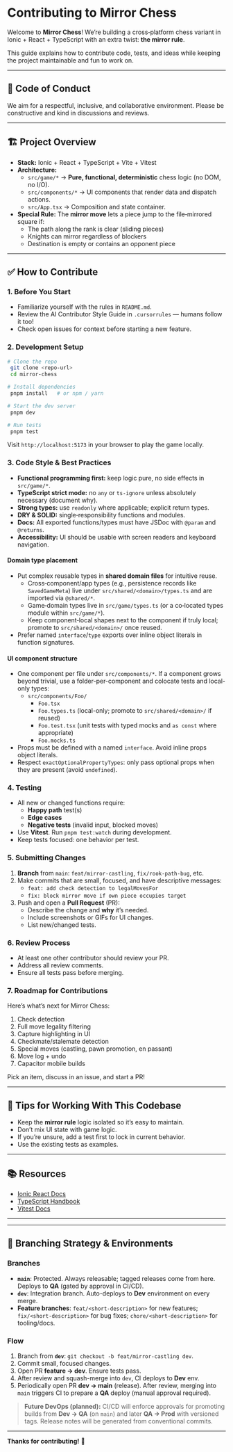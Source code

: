 # Contributing to Mirror Chess

Welcome to **Mirror Chess**! We’re building a cross‑platform chess variant in Ionic + React + TypeScript with an extra twist: **the mirror rule**.

This guide explains how to contribute code, tests, and ideas while keeping the project maintainable and fun to work on.

---

## 📜 Code of Conduct
We aim for a respectful, inclusive, and collaborative environment. Please be constructive and kind in discussions and reviews.

---

## 🏗 Project Overview
- **Stack:** Ionic + React + TypeScript + Vite + Vitest
- **Architecture:**
  - `src/game/*` → **Pure, functional, deterministic** chess logic (no DOM, no I/O).
  - `src/components/*` → UI components that render data and dispatch actions.
  - `src/App.tsx` → Composition and state container.
- **Special Rule:** The **mirror move** lets a piece jump to the file‑mirrored square if:
  - The path along the rank is clear (sliding pieces)
  - Knights can mirror regardless of blockers
  - Destination is empty or contains an opponent piece

---

## ✅ How to Contribute

### 1. Before You Start
- Familiarize yourself with the rules in `README.md`.
- Review the AI Contributor Style Guide in `.cursorrules` — humans follow it too!
- Check open issues for context before starting a new feature.

### 2. Development Setup
```bash
# Clone the repo
 git clone <repo-url>
 cd mirror-chess

# Install dependencies
 pnpm install   # or npm / yarn

# Start the dev server
 pnpm dev

# Run tests
 pnpm test
```
Visit `http://localhost:5173` in your browser to play the game locally.

### 3. Code Style & Best Practices
- **Functional programming first:** keep logic pure, no side effects in `src/game/*`.
- **TypeScript strict mode:** no `any` or `ts-ignore` unless absolutely necessary (document why).
- **Strong types:** use `readonly` where applicable; explicit return types.
- **DRY & SOLID:** single‑responsibility functions and modules.
- **Docs:** All exported functions/types must have JSDoc with `@param` and `@returns`.
- **Accessibility:** UI should be usable with screen readers and keyboard navigation.

#### Domain type placement
- Put complex reusable types in **shared domain files** for intuitive reuse.
  - Cross‑component/app types (e.g., persistence records like `SavedGameMeta`) live under `src/shared/<domain>/types.ts` and are imported via `@shared/*`.
  - Game‑domain types live in `src/game/types.ts` (or a co‑located types module within `src/game/*`).
  - Keep component‑local shapes next to the component if truly local; promote to `src/shared/<domain>/` once reused.
- Prefer named `interface`/`type` exports over inline object literals in function signatures.

#### UI component structure
- One component per file under `src/components/*`. If a component grows beyond trivial, use a folder-per-component and colocate tests and local-only types:
  - `src/components/Foo/`
    - `Foo.tsx`
    - `Foo.types.ts` (local-only; promote to `src/shared/<domain>/` if reused)
    - `Foo.test.tsx` (unit tests with typed mocks and `as const` where appropriate)
    - `Foo.mocks.ts`
- Props must be defined with a named `interface`. Avoid inline props object literals.
- Respect `exactOptionalPropertyTypes`: only pass optional props when they are present (avoid `undefined`).

### 4. Testing
- All new or changed functions require:
  - **Happy path** test(s)
  - **Edge cases**
  - **Negative tests** (invalid input, blocked moves)
- Use **Vitest**. Run `pnpm test:watch` during development.
- Keep tests focused: one behavior per test.

### 5. Submitting Changes
1. **Branch** from `main`: `feat/mirror-castling`, `fix/rook-path-bug`, etc.
2. Make commits that are small, focused, and have descriptive messages:
   - `feat: add check detection to legalMovesFor`
   - `fix: block mirror move if own piece occupies target`
3. Push and open a **Pull Request** (PR):
   - Describe the change and **why** it’s needed.
   - Include screenshots or GIFs for UI changes.
   - List new/changed tests.

### 6. Review Process
- At least one other contributor should review your PR.
- Address all review comments.
- Ensure all tests pass before merging.

### 7. Roadmap for Contributions
Here’s what’s next for Mirror Chess:
1. Check detection
2. Full move legality filtering
3. Capture highlighting in UI
4. Checkmate/stalemate detection
5. Special moves (castling, pawn promotion, en passant)
6. Move log + undo
7. Capacitor mobile builds

Pick an item, discuss in an issue, and start a PR!

---

## 🤝 Tips for Working With This Codebase
- Keep the **mirror rule** logic isolated so it’s easy to maintain.
- Don’t mix UI state with game logic.
- If you’re unsure, add a test first to lock in current behavior.
- Use the existing tests as examples.

---

## 📚 Resources
- [Ionic React Docs](https://ionicframework.com/docs/react)
- [TypeScript Handbook](https://www.typescriptlang.org/docs/)
- [Vitest Docs](https://vitest.dev/)

---

---

## 🌿 Branching Strategy & Environments

### Branches
- **`main`**: Protected. Always releasable; tagged releases come from here. Deploys to **QA** (gated by approval in CI/CD).
- **`dev`**: Integration branch. Auto-deploys to **Dev** environment on every merge.
- **Feature branches**: `feat/<short-description>` for new features; `fix/<short-description>` for bug fixes; `chore/<short-description>` for tooling/docs.

### Flow
1. Branch from **`dev`**: `git checkout -b feat/mirror-castling dev`.
2. Commit small, focused changes.
3. Open PR **feature → dev**. Ensure tests pass.
4. After review and squash-merge into `dev`, CI deploys to **Dev** env.
5. Periodically open PR **dev → main** (release). After review, merging into `main` triggers CI to prepare a **QA** deploy (manual approval required).

> **Future DevOps (planned):** CI/CD will enforce approvals for promoting builds from **Dev → QA** (on `main`) and later **QA → Prod** with versioned tags. Release notes will be generated from conventional commits.

---

**Thanks for contributing!** 🚀

